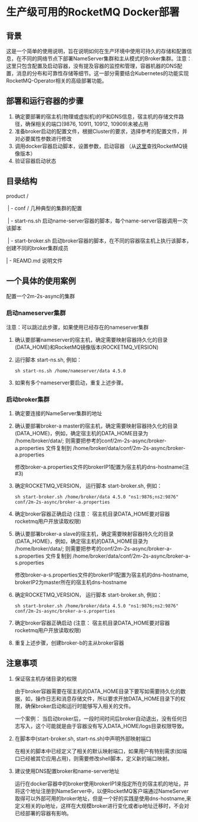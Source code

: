 # 生产级可用的RocketMQ Docker部署

## 背景

这是一个简单的使用说明，旨在说明如何在生产环境中使用可持久的存储和配置信息，在不同的网络节点下部署NameServer集群和主从模式的Broker集群。注意：这里只包含配置及启动容器，没有提及容器的监控和管理，容器机器的DNS配置，消息的分布和可靠性存储等细节。这一部分需要结合Kubernetes的功能实现RocketMQ-Operator相关的高级部署功能。

## 部署和运行容器的步骤

1. 确定要部署的宿主机(物理或虚拟机)的IP和DNS信息，宿主机的存储文件路径，确保相关的端口(9876, 10911, 10912, 10909)未被占用
2. 准备broker启动的配置文件，根据Cluster的要求，选择参考的配置文件，并对必要属性参数进行修改
3. 调用docker容器启动脚本，设置参数，启动容器 （从[这里](<https://dist.apache.org/repos/dist/release/rocketmq/>)查找RocketMQ镜像版本）
4. 验证容器启动状态

## 目录结构

product /

​    | -  conf / 几种典型的集群的配置 

​    | - start-ns.sh 启动name-server容器的脚本，每个name-server容器调用一次该脚本

​    | - start-broker.sh 启动broker容器的脚本，在不同的容器宿主机上执行该脚本，创建不同的broker集群成员

   | - REAMD.md 说明文件

## 一个具体的使用案例

配置一个2m-2s-async的集群

### 启动nameserver集群 

注意：可以跳过此步骤，如果使用已经存在的nameserver集群

1. 确认要部署nameserver的宿主机，确定需要映射容器持久化的目录(DATA_HOME)和RocketMQ镜像版本(ROCKETMQ_VERSION)

2. 运行脚本 start-ns.sh, 例如：

   ```
   sh start-ns.sh /home/nameserver/data 4.5.0
   ```

3. 如果有多个nameserver要启动，重复上述步骤。

### 启动broker集群

1. 确定要连接的NameServer集群的地址

2. 确认要部署broker-a master的宿主机，确定需要映射容器持久化的目录(DATA_HOME)，例如，确定宿主机的DATA_HOME目录为 /home/broker/data/; 则需要把参考的conf/2m-2s-async/broker-a.properties 文件复制到 /home/broker/data/conf/2m-2s-async/broker-a.properties

   修改broker-a.properties文件的brokerIP1配置为宿主机的dns-hostname(注 #3)

3. 确定ROCKETMQ_VERSION， 运行脚本 start-broker.sh, 例如：

   ```
   sh start-broker.sh /home/broker/data 4.5.0 "ns1:9876;ns2:9876" conf/2m-2s-async/broker-a.properties
   ```

4. 确定broker容器正确启动 (注意： 宿主机目录DATA_HOME要对容器rocketmq用户开放读取权限)

5. 确认要部署broker-a slave的宿主机，确定需要映射容器持久化的目录(DATA_HOME)，例如，确定宿主机的DATA_HOME目录为 /home/broker/data/; 则需要把参考的conf/2m-2s-async/broker-a-s.properties 文件复制到 /home/broker/data/conf/2m-2s-async/broker-a-s.properties

   修改broker-a-s.properties文件的brokerIP1配置为宿主机的dns-hostname, brokerIP2为master所在的宿主机dns-hostname

6. 确定ROCKETMQ_VERSION， 运行脚本 start-broker.sh, 例如：

   ```
   sh start-broker.sh /home/broker/data 4.5.0 "ns1:9876;ns2:9876" conf/2m-2s-async/broker-a-s.properties
   ```

7. 确定broker容器正确启动 (注意： 宿主机目录DATA_HOME要对容器rocketmq用户开放读取权限)

8. 重复上述步骤，创建broker-b的主从broker容器

## 注意事项

1. 保证宿主机存储目录的权限

   由于broker容器需要在宿主机的DATA_HOME目录下要写如需要持久化的数据，如，操作日志和消息存储文件，所以要求开放DATA_HOME目录下的权限，确保broker启动和运行时能够写入相关的文件。

   一个案例： 当启动broker后，一段时间时间后broker自动退出，没有任何日志写入，这个可能就是由于容器没有写入DATA_HOME/logs目录权限导致。

2. 在脚本中(start-broker.sh, start-ns.sh)中声明外部映射端口

   在相关的脚本中已经定义了相关的默认映射端口，如果用户有特别需求(如端口已经被其它应用占用)，则需要修改shell脚本，定义新的端口映射。

3. 建议使用DNS配置broker和name-server地址

   运行在docker容器中的broker使用brokerIP1来指定所在的宿主机的地址，并将这个地址注册到NameServer中，以便RocketMQ客户端通过NameServer取得可以外部可用的broker地址，但是一个好的实践是使用dns-hostname,来定义相关的ip地址，这样在大规模broker进行变化或者ip地址迁移时，不会对已经部署的容器有影响。